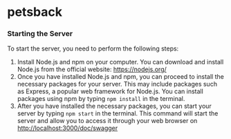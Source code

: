 # petsback

### Starting the Server

To start the server, you need to perform the following steps:

1. Install Node.js and npm on your computer. You can download and install Node.js from the official website: <https://nodejs.org/>
2. Once you have installed Node.js and npm, you can proceed to install the necessary packages for your server. This may include packages such as Express, a popular web framework for Node.js. You can install packages using npm by typing `npm install` in the terminal.
3. After you have installed the necessary packages, you can start your server by typing `npm start` in the terminal. This command will start the server and allow you to access it through your web browser on <http://localhost:3000/doc/swagger>
